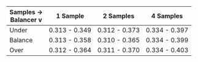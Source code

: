 | Samples -><br>Balancer v | 1 Sample      | 2 Samples     | 4 Samples     |
|--------------------------|---------------|---------------|---------------|
| Under                    | 0.313 - 0.349 | 0.312 - 0.373 | 0.334 - 0.397 |
| Balance                  | 0.313 - 0.358 | 0.310 - 0.365 | 0.334 - 0.399 |
| Over                     | 0.312 - 0.364 | 0.311 - 0.370 | 0.334 - 0.403 |